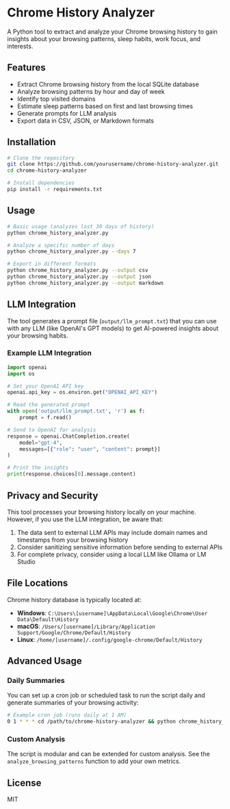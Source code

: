 # Chrome History Analyzer

A Python tool to extract and analyze your Chrome browsing history to gain insights about your browsing patterns, sleep habits, work focus, and interests.

## Features

- Extract Chrome browsing history from the local SQLite database
- Analyze browsing patterns by hour and day of week
- Identify top visited domains
- Estimate sleep patterns based on first and last browsing times
- Generate prompts for LLM analysis
- Export data in CSV, JSON, or Markdown formats

## Installation

```bash
# Clone the repository
git clone https://github.com/yourusername/chrome-history-analyzer.git
cd chrome-history-analyzer

# Install dependencies
pip install -r requirements.txt
```

## Usage

```bash
# Basic usage (analyzes last 30 days of history)
python chrome_history_analyzer.py

# Analyze a specific number of days
python chrome_history_analyzer.py --days 7

# Export in different formats
python chrome_history_analyzer.py --output csv
python chrome_history_analyzer.py --output json
python chrome_history_analyzer.py --output markdown
```

## LLM Integration

The tool generates a prompt file (`output/llm_prompt.txt`) that you can use with any LLM (like OpenAI's GPT models) to get AI-powered insights about your browsing habits.

### Example LLM Integration

```python
import openai
import os

# Set your OpenAI API key
openai.api_key = os.environ.get("OPENAI_API_KEY")

# Read the generated prompt
with open('output/llm_prompt.txt', 'r') as f:
    prompt = f.read()

# Send to OpenAI for analysis
response = openai.ChatCompletion.create(
    model="gpt-4",
    messages=[{"role": "user", "content": prompt}]
)

# Print the insights
print(response.choices[0].message.content)
```

## Privacy and Security

This tool processes your browsing history locally on your machine. However, if you use the LLM integration, be aware that:

1. The data sent to external LLM APIs may include domain names and timestamps from your browsing history
2. Consider sanitizing sensitive information before sending to external APIs
3. For complete privacy, consider using a local LLM like Ollama or LM Studio

## File Locations

Chrome history database is typically located at:

- **Windows**: `C:\Users\[username]\AppData\Local\Google\Chrome\User Data\Default\History`
- **macOS**: `/Users/[username]/Library/Application Support/Google/Chrome/Default/History`
- **Linux**: `/home/[username]/.config/google-chrome/Default/History`

## Advanced Usage

### Daily Summaries

You can set up a cron job or scheduled task to run the script daily and generate summaries of your browsing activity:

```bash
# Example cron job (runs daily at 1 AM)
0 1 * * * cd /path/to/chrome-history-analyzer && python chrome_history_analyzer.py --days 1 --output markdown
```

### Custom Analysis

The script is modular and can be extended for custom analysis. See the `analyze_browsing_patterns` function to add your own metrics.

## License

MIT

